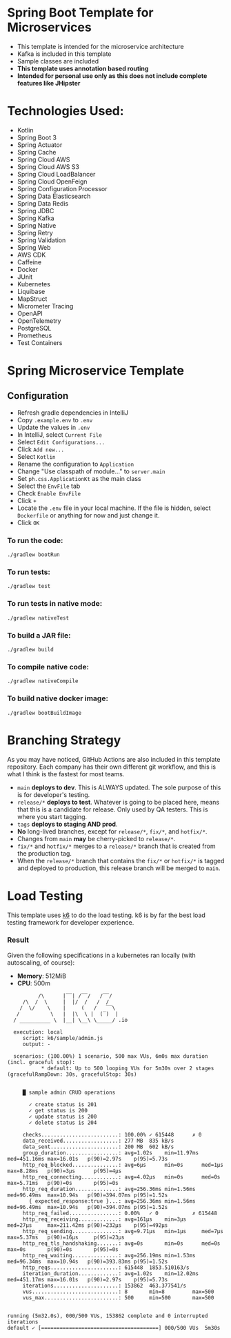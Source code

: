 # Spring Boot Template for Microservices

- This template is intended for the microservice architecture
- Kafka is included in this template
- Sample classes are included
- **This template uses annotation based routing**
- **Intended for personal use only as this does not include complete features like JHipster**

# Technologies Used:

- Kotlin
- Spring Boot 3
- Spring Actuator
- Spring Cache
- Spring Cloud AWS
- Spring Cloud AWS S3
- Spring Cloud LoadBalancer
- Spring Cloud OpenFeign
- Spring Configuration Processor
- Spring Data Elasticsearch
- Spring Data Redis
- Spring JDBC
- Spring Kafka
- Spring Native
- Spring Retry
- Spring Validation
- Spring Web
- AWS CDK
- Caffeine
- Docker
- JUnit
- Kubernetes
- Liquibase
- MapStruct
- Micrometer Tracing
- OpenAPI
- OpenTelemetry
- PostgreSQL
- Prometheus
- Test Containers

# Spring Microservice Template

## Configuration

- Refresh gradle dependencies in IntelliJ
- Copy `.example.env` to `.env`
- Update the values in `.env`
- In IntelliJ, select `Current File`
- Select `Edit Configurations...`
- Click `Add new...`
- Select `Kotlin`
- Rename the configuration to `Application`
- Change "Use classpath of module..." to `server.main`
- Set `ph.css.ApplicationKt` as the main class
- Select the `EnvFile` tab
- Check `Enable EnvFile`
- Click `+`
- Locate the `.env` file in your local machine. If the file is hidden, select `Dockerfile` or anything for now and just
  change it.
- Click `OK`

### To run the code:

`./gradlew bootRun`

### To run tests:

`./gradlew test`

### To run tests in native mode:

`./gradlew nativeTest`

### To build a JAR file:

`./gradlew build`

### To compile native code:

`./gradlew nativeCompile`

### To build native docker image:

`./gradlew bootBuildImage`

# Branching Strategy

As you may have noticed, GitHub Actions are also included in this template repository. Each company has their own
different git workflow, and this is what I think is the fastest for most teams.

- `main` **deploys to dev**. This is ALWAYS updated. The sole purpose of this is for developer's testing.
- `release/*` **deploys to test**. Whatever is going to be placed here, means that this is a candidate for
  release. Only used by QA testers. This is where you start tagging.
- `tags` **deploys to staging AND prod**.
- **No** long-lived branches, except for `release/*`, `fix/*`, and `hotfix/*`.
- Changes from `main` **may** be cherry-picked to `release/*`.
- `fix/*` and `hotfix/*` merges to a `release/*` branch that is created from the production tag.
- When the `release/*` branch that contains the `fix/*` or `hotfix/*` is tagged and deployed to production, this release
  branch will be merged to `main`.

# Load Testing

This template uses [k6](https://grafana.com/docs/k6/latest/) to do the load testing. k6 is by far the best load testing
framework for developer experience.

### Result

Given the following specifications in a kubernetes ran locally (with autoscaling, of course):

- **Memory**: 512MiB
- **CPU**: 500m

```
          /\      |‾‾| /‾‾/   /‾‾/   
     /\  /  \     |  |/  /   /  /    
    /  \/    \    |     (   /   ‾‾\  
   /          \   |  |\  \ |  (‾)  | 
  / __________ \  |__| \__\ \_____/ .io

  execution: local
     script: k6/sample/admin.js
     output: -

  scenarios: (100.00%) 1 scenario, 500 max VUs, 6m0s max duration (incl. graceful stop):
           * default: Up to 500 looping VUs for 5m30s over 2 stages (gracefulRampDown: 30s, gracefulStop: 30s)


     █ sample admin CRUD operations

       ✓ create status is 201
       ✓ get status is 200
       ✓ update status is 200
       ✓ delete status is 204

     checks.........................: 100.00% ✓ 615448      ✗ 0     
     data_received..................: 277 MB  835 kB/s
     data_sent......................: 200 MB  602 kB/s
     group_duration.................: avg=1.02s    min=11.97ms med=451.16ms max=16.01s   p(90)=2.97s    p(95)=5.73s
     http_req_blocked...............: avg=6µs      min=0s      med=1µs      max=8.28ms   p(90)=3µs      p(95)=4µs  
     http_req_connecting............: avg=4.02µs   min=0s      med=0s       max=5.71ms   p(90)=0s       p(95)=0s   
     http_req_duration..............: avg=256.36ms min=1.56ms  med=96.49ms  max=10.94s   p(90)=394.07ms p(95)=1.52s
       { expected_response:true }...: avg=256.36ms min=1.56ms  med=96.49ms  max=10.94s   p(90)=394.07ms p(95)=1.52s
     http_req_failed................: 0.00%   ✓ 0           ✗ 615448
     http_req_receiving.............: avg=161µs    min=3µs     med=27µs     max=211.42ms p(90)=232µs    p(95)=492µs
     http_req_sending...............: avg=9.71µs   min=1µs     med=7µs      max=5.37ms   p(90)=16µs     p(95)=23µs 
     http_req_tls_handshaking.......: avg=0s       min=0s      med=0s       max=0s       p(90)=0s       p(95)=0s   
     http_req_waiting...............: avg=256.19ms min=1.53ms  med=96.34ms  max=10.94s   p(90)=393.83ms p(95)=1.52s
     http_reqs......................: 615448  1853.510163/s
     iteration_duration.............: avg=1.02s    min=12.02ms med=451.17ms max=16.01s   p(90)=2.97s    p(95)=5.73s
     iterations.....................: 153862  463.377541/s
     vus............................: 8       min=8         max=500 
     vus_max........................: 500     min=500       max=500 


running (5m32.0s), 000/500 VUs, 153862 complete and 0 interrupted iterations
default ✓ [======================================] 000/500 VUs  5m30s
```
